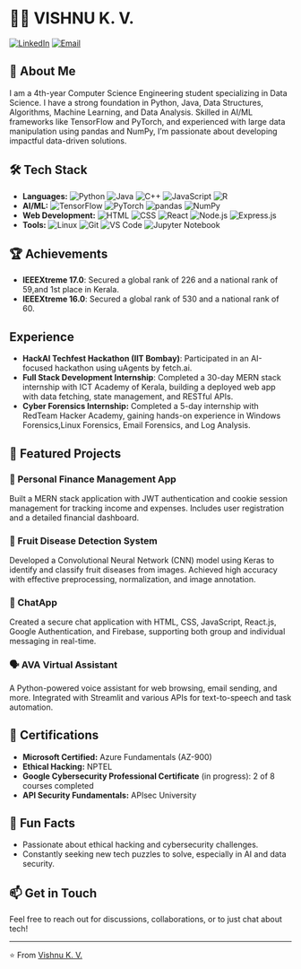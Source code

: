 # 👨‍💻 VISHNU K. V.

[![LinkedIn](https://img.shields.io/badge/LinkedIn-0077B5?style=for-the-badge&logo=linkedin&logoColor=white)](https://linkedin.com/in/vishnukv2349)
[![Email](https://img.shields.io/badge/Email-D14836?style=for-the-badge&logo=gmail&logoColor=white)](mailto:wishnukv2349@gmail.com)

## 🚀 About Me
I am a 4th-year Computer Science Engineering student specializing in Data Science. I have a strong foundation in Python, Java, Data Structures, Algorithms, Machine Learning, and Data Analysis. Skilled in AI/ML frameworks like TensorFlow and PyTorch, and experienced with large data manipulation using pandas and NumPy, I’m passionate about developing impactful data-driven solutions.

## 🛠️ Tech Stack
- **Languages:** ![Python](https://img.shields.io/badge/Python-3776AB?style=flat&logo=python&logoColor=white) ![Java](https://img.shields.io/badge/Java-007396?style=flat&logo=java&logoColor=white) ![C++](https://img.shields.io/badge/C++-00599C?style=flat&logo=c%2B%2B&logoColor=white) ![JavaScript](https://img.shields.io/badge/JavaScript-F7DF1E?style=flat&logo=javascript&logoColor=black) ![R](https://img.shields.io/badge/R-276DC3?style=flat&logo=r&logoColor=white)  
- **AI/ML:** ![TensorFlow](https://img.shields.io/badge/TensorFlow-FF6F00?style=flat&logo=tensorflow&logoColor=white) ![PyTorch](https://img.shields.io/badge/PyTorch-EE4C2C?style=flat&logo=pytorch&logoColor=white) ![pandas](https://img.shields.io/badge/pandas-150458?style=flat&logo=pandas&logoColor=white) ![NumPy](https://img.shields.io/badge/NumPy-013243?style=flat&logo=numpy&logoColor=white)  
- **Web Development:** ![HTML](https://img.shields.io/badge/HTML5-E34F26?style=flat&logo=html5&logoColor=white) ![CSS](https://img.shields.io/badge/CSS3-1572B6?style=flat&logo=css3&logoColor=white) ![React](https://img.shields.io/badge/React-20232A?style=flat&logo=react&logoColor=61DAFB) ![Node.js](https://img.shields.io/badge/Node.js-43853D?style=flat&logo=node-dot-js&logoColor=white) ![Express.js](https://img.shields.io/badge/Express.js-000000?style=flat&logo=express&logoColor=white)  
- **Tools:** ![Linux](https://img.shields.io/badge/Linux-FCC624?style=flat&logo=linux&logoColor=black) ![Git](https://img.shields.io/badge/Git-F05032?style=flat&logo=git&logoColor=white) ![VS Code](https://img.shields.io/badge/VS%20Code-007ACC?style=flat&logo=visual-studio-code&logoColor=white) ![Jupyter Notebook](https://img.shields.io/badge/Jupyter-F37626?style=flat&logo=jupyter&logoColor=white)

## 🏆 Achievements
- **IEEEXtreme 17.0**: Secured a global rank of 226 and a national rank of 59,and 1st place in Kerala.
- **IEEEXtreme 16.0**: Secured a global rank of 530 and a national rank of 60.
  
##  Experience
- **HackAI Techfest Hackathon (IIT Bombay)**: Participated in an AI-focused hackathon using uAgents by fetch.ai.
- **Full Stack Development Internship**: Completed a 30-day MERN stack internship with ICT Academy of Kerala, building a deployed web app with data fetching, state management, and RESTful APIs.
- **Cyber Forensics Internship:** Completed a 5-day internship with RedTeam Hacker Academy, gaining hands-on experience in Windows Forensics,Linux Forensics, Email Forensics, and Log Analysis.

## 🚗 Featured Projects

### 💸 Personal Finance Management App
Built a MERN stack application with JWT authentication and cookie session management for tracking income and expenses. Includes user registration and a detailed financial dashboard.

### 🍎 Fruit Disease Detection System
Developed a Convolutional Neural Network (CNN) model using Keras to identify and classify fruit diseases from images. Achieved high accuracy with effective preprocessing, normalization, and image annotation.

### 💬 ChatApp
Created a secure chat application with HTML, CSS, JavaScript, React.js, Google Authentication, and Firebase, supporting both group and individual messaging in real-time.

### 🗣️ AVA Virtual Assistant
A Python-powered voice assistant for web browsing, email sending, and more. Integrated with Streamlit and various APIs for text-to-speech and task automation.

## 📜 Certifications
- **Microsoft Certified:** Azure Fundamentals (AZ-900)  
- **Ethical Hacking:** NPTEL  
- **Google Cybersecurity Professional Certificate** (in progress): 2 of 8 courses completed  
- **API Security Fundamentals:** APIsec University  

## 🌟 Fun Facts
- Passionate about ethical hacking and cybersecurity challenges.
- Constantly seeking new tech puzzles to solve, especially in AI and data security.

## 📫 Get in Touch
Feel free to reach out for discussions, collaborations, or to just chat about tech!



---

⭐️ From [Vishnu K. V.](https://github.com/Vishnu-KV-23)
